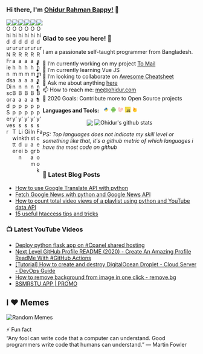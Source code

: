 ### Hi there, I'm [Ohidur Rahman Bappy!](https://www.ohidur.com) 👋
<a href="https://discord.gg/6uvgmNa">
  <img align="left" alt="Ohidur N Friends Discord Server" width="16px" src="https://cdn.jsdelivr.net/npm/simple-icons@v3/icons/discord.svg" />
</a>
<a href="https://twitter.com/ohidurbappy">
  <img align="left" alt="Ohidur Rahman Bappy's Twitter" width="16px" src="https://cdn.jsdelivr.net/npm/simple-icons@v3/icons/twitter.svg" />
</a>
<a href="https://www.linkedin.com/in/ohidurbappy/">
  <img align="left" alt="Ohidur Rahman Bappy's Linkdein" width="16px" src="https://cdn.jsdelivr.net/npm/simple-icons@v3/icons/linkedin.svg" />
</a>
<a href="https://github.com/ohidurbappy">
  <img align="left" alt="Ohidur Rahman Bappy's Github" width="16px" src="https://cdn.jsdelivr.net/npm/simple-icons@v3/icons/github.svg" />
</a>
<a href="https://instagram.com/ohidurbappy/">
  <img align="left" alt="Ohidur Rahman Bappy's Instagram" width="16px" src="https://cdn.jsdelivr.net/npm/simple-icons@v3/icons/instagram.svg" />
</a>
<a href="https://www.facebook.com/ohidurbappy/">
  <img align="left" alt="Ohidur Rahman Bappy's Facebook" width="16px" src="https://cdn.jsdelivr.net/npm/simple-icons@v3/icons/facebook.svg" />
</a>

<br />

### Glad to see you here! 🤩 &nbsp;

I am a passionate self-taught programmer from Bangladesh.
- 🔭 I’m currently working on my project [To Mail](https://github.com/ohidurbappy/ToMail)
- 🌱 I’m currently learning Vue JS
- 👯 I’m looking to collaborate on [Awesome Cheatsheet](https://github.com/ohidurbappy/awesome-cheatsheet)
- 💬 Ask me about anything [here](https://github.com/ohidurbappy/ohidurbappy/issues)
- 📫 How to reach me: me@ohidur.com <br>
- 🥅 2020 Goals: Contribute more to Open Source projects

**Languages and Tools:** &nbsp;
<code><img height="15" src="https://raw.githubusercontent.com/github/explore/80688e429a7d4ef2fca1e82350fe8e3517d3494d/topics/python/python.png"></code>
<code><img height="15" src="https://raw.githubusercontent.com/github/explore/80688e429a7d4ef2fca1e82350fe8e3517d3494d/topics/android/android.png"></code>
<code><img height="15" src="https://raw.githubusercontent.com/github/explore/56a826d05cf762b2b50ecbe7d492a839b04f3fbf/topics/laravel/laravel.png"></code>
<code><img height="15" src="https://raw.githubusercontent.com/github/explore/80688e429a7d4ef2fca1e82350fe8e3517d3494d/topics/javascript/javascript.png"></code>
<code><img height="15" src="https://raw.githubusercontent.com/github/explore/80688e429a7d4ef2fca1e82350fe8e3517d3494d/topics/firebase/firebase.png"></code>


<p align="center">
  <img align="center" src="https://github-readme-stats.vercel.app/api/top-langs/?username=ohidurbappy&theme=radical&hide_langs_below=1&layout=compact" />
  <img align="center" src="https://github-readme-stats.vercel.app/api?username=ohidurbappy&show_icons=true&theme=radical&line_height=21" alt="Ohidur's github stats"/>
</p>

*PS: Top languages does not indicate my skill level or something like that, it's a github metric of which languages i have the most code on github*

<br />


### 📕 Latest Blog Posts
<!-- BLOG-POST-LIST:START -->
- [How to use Google Translate API with python](https://medium.com/@ohidurbappy/how-to-use-google-translate-api-with-python-9e7f1a6f410e?source=rss-a056b351815b------2)
- [Fetch Google News with python and Google News API](https://medium.com/@ohidurbappy/fetch-google-news-with-python-and-google-news-api-986e8edd043d?source=rss-a056b351815b------2)
- [How to count total video views of a playlist using python and YouTube data API](https://medium.com/@ohidurbappy/how-to-count-total-video-views-of-a-playlist-using-python-and-youtube-data-api-8d44cab683b0?source=rss-a056b351815b------2)
- [15 useful htaccess tips and tricks](https://medium.com/@ohidurbappy/15-useful-htaccess-tips-and-tricks-dc7c13c70f29?source=rss-a056b351815b------2)
<!-- BLOG-POST-LIST:END -->


### 📺 Latest YouTube Videos
<!-- YOUTUBE:START -->
- [Deploy python flask app on #Cpanel shared hosting](https://www.youtube.com/watch?v=260eDcsUheE)
- [Next Level GitHub Profile README (2020) - Create An Amazing Profile ReadMe With #GitHub Actions](https://www.youtube.com/watch?v=ZnJjJAxaq5Q)
- [[Tutorial] How to create and destroy DigitalOcean Droplet - Cloud Server - DevOps Guide](https://www.youtube.com/watch?v=YxqQ0oF46bo)
- [How to remove background from image in one click - remove.bg](https://www.youtube.com/watch?v=8Inl23cfjsY)
- [BSMRSTU APP | PROMO](https://www.youtube.com/watch?v=V27slfMxIjs)
<!-- YOUTUBE:END -->


## I ❤️ Memes

<img alt="Random Memes" height="250px" src="https://www.ohidur.com/memes/random.jpg?_n=4">


⚡ Fun fact <br>
“Any fool can write code that a computer can understand. Good programmers write code that humans can understand.” — Martin Fowler
